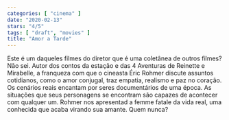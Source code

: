 ```yaml
---
categories: [ "cinema" ]
date: "2020-02-13"
stars: "4/5"
tags: [ "draft", "movies" ]
title: "Amor a Tarde"
---
```

Este é um daqueles filmes do diretor que é uma coletânea de outros
filmes? Não sei. Autor dos contos da estação e das 4 Aventuras de
Reinette e Mirabelle, a franqueza com que o cineasta Éric Rohmer discute
assuntos cotidianos, como o amor conjugal, traz empatia, realismo e paz
no coração. Os cenários reais encantam por seres documentários de uma
época. As situações que seus personagens se encontram são capazes
de acontecer com qualquer um. Rohmer nos apresentad a femme fatale da
vida real, uma conhecida que acaba virando sua amante. Quem nunca?
